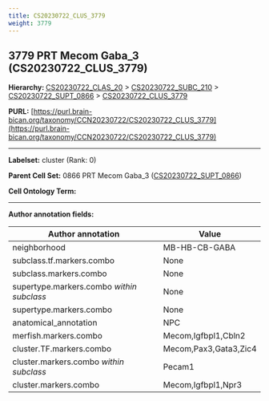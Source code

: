 ```yaml
---
title: CS20230722_CLUS_3779
weight: 3779
---
```

## 3779 PRT Mecom Gaba_3 (CS20230722_CLUS_3779)
<b>Hierarchy: </b>
[CS20230722_CLAS_20](../CS20230722_CLAS_20) >
[CS20230722_SUBC_210](../CS20230722_SUBC_210) >
[CS20230722_SUPT_0866](../CS20230722_SUPT_0866) >
[CS20230722_CLUS_3779](../CS20230722_CLUS_3779)

**PURL:** [https://purl.brain-bican.org/taxonomy/CCN20230722/CS20230722_CLUS_3779](https://purl.brain-bican.org/taxonomy/CCN20230722/CS20230722_CLUS_3779)

---


**Labelset:** cluster (Rank: 0)

**Parent Cell Set:** 0866 PRT Mecom Gaba_3 ([CS20230722_SUPT_0866](../CS20230722_SUPT_0866))



**Cell Ontology Term:** 

[MARKER GENES.]: #


---

[TRANSFERRED ANNOTATIONS.]: #


[AUTHOR ANNOTATION FIELDS.]: #


**Author annotation fields:**

| Author annotation | Value |
|-------------------|-------|
|neighborhood|MB-HB-CB-GABA|
|subclass.tf.markers.combo|None|
|subclass.markers.combo|None|
|supertype.markers.combo _within subclass_|None|
|supertype.markers.combo|None|
|anatomical_annotation|NPC|
|merfish.markers.combo|Mecom,Igfbpl1,Cbln2|
|cluster.TF.markers.combo|Mecom,Pax3,Gata3,Zic4|
|cluster.markers.combo _within subclass_|Pecam1|
|cluster.markers.combo|Mecom,Igfbpl1,Npr3|

